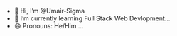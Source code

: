 - 👋 Hi, I’m @Umair-Sigma
- 🌱 I’m currently learning Full Stack Web Devlopment...
- 😄 Pronouns: He/Him ...

<!---
Umair-Sigma/Umair-Sigma is a ✨ special ✨ repository because its `README.md` (this file) appears on your GitHub profile.
You can click the Preview link to take a look at your changes.
--->
